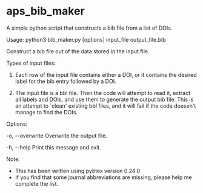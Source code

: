 # aps_bib_maker
A simple python script that constructs a bib file from a list of DOIs.

Usage: python3 bib_maker.py [options] input_file output_file.bib

Construct a bib file out of the data stored in the input file. 

Types of input files:

1) Each row of the input file contains either a DOI, or it contains the 
desired label for the bib entry followed by a DOI.

2) The input file is a bbl file. Then the code will attempt to read it, 
extract all labels and DOIs, and use them to generate the output bib file. 
This is an attempt to `clean' existing bbl files, and it will fail if the
code doesen't manage to find the DOIs.

Options:

  -o, --overwrite  Overwrite the output file.
  
  -h, --help       Print this message and exit.

Note:
  - This has been written using pybtex version 0.24.0
  - If you find that some journal abbreviations are missing, please help me
    complete the list.

